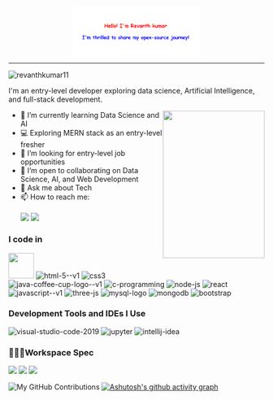 <p align="center"><a href="#"><img width="50%" alt="Hello, I'm Anurag. I do open source!" src="./assets/name.png" /></a></p>

---
<p align="left"> <img src="https://komarev.com/ghpvc/?username=revanth-kumar-ai-01&label=Profile%20views&color=0e75b6&style=flat" alt="revanthkumar11" /> </p>

I'm an entry-level developer exploring data science, Artificial Intelligence, and full-stack development.

<img align="right" width="200" height="290" src="https://i.gifer.com/origin/ed/ed2c8e819e41a601637f492c80317ad0_w200.gif">    
                                                
- 🌱 I’m currently learning Data Science and AI  
- 💻 Exploring MERN stack as an entry-level fresher  
- 👀 I’m looking for entry-level job opportunities  
- 🤝 I’m open to collaborating on Data Science, AI, and Web Development  
- 💬 Ask me about Tech
- 📫 How to reach me: <br /> <br/>[<img src="https://img.shields.io/badge/Gmail-D14836?style=for-the-badge&logo=gmail&logoColor=white" />](mailto:revanthj486@gmail.com)  [<img src="https://img.shields.io/badge/LinkedIn-0077B5?style=for-the-badge&logo=linkedin&logoColor=white" />](https://www.linkedin.com/in/revanth-kumar-r-30013027b/)

### I code in
<img height="50" width="50" src="https://img.icons8.com/color/48/000000/python.png" /> <img width="50" height="50" src="https://img.icons8.com/color/96/html-5--v1.png" alt="html-5--v1"/> <img width="50" height="50" src="https://img.icons8.com/plasticine/200/css3.png" alt="css3"/> <img width="50" height="50" src="https://img.icons8.com/color/96/java-coffee-cup-logo--v1.png" alt="java-coffee-cup-logo--v1"/> <img width="50" height="50" src="https://img.icons8.com/fluency/50/c-programming.png" alt="c-programming"/> <img width="50" height="50" src="https://img.icons8.com/fluency/50/node-js.png" alt="node-js"/> <img width="50" height="50" src="https://img.icons8.com/plasticine/200/react.png" alt="react"/> <img width="50" height="50" src="https://img.icons8.com/color/96/javascript--v1.png" alt="javascript--v1"/> <img width="64" height="64" src="https://img.icons8.com/nolan/64/three-js.png" alt="three-js"/> <img width="50" height="50" src="https://img.icons8.com/color/96/mysql-logo.png" alt="mysql-logo"/> <img width="50" height="50" src="https://img.icons8.com/color/96/mongodb.png" alt="mongodb"/> <img width="50" height="50" src="https://img.icons8.com/color/48/bootstrap.png" alt="bootstrap"/>

### Development Tools and IDEs I Use
<img width="50" height="50" src="https://img.icons8.com/fluency/50/visual-studio-code-2019.png" alt="visual-studio-code-2019"/> <img width="50" height="50" src="https://img.icons8.com/fluency/50/jupyter.png" alt="jupyter"/> <img width="50" height="50" src="https://img.icons8.com/color/48/intellij-idea.png" alt="intellij-idea"/>

### 🧑🏻‍💻Workspace Spec
<img height="30" src="https://img.shields.io/badge/HP-Gaming_Laptop-00A1DE?style=for-the-badge&logo=hp&logoColor=white"/>  <img height="30" src="https://img.shields.io/badge/NVIDIA-RTX_3050_6GB-76B900?style=for-the-badge&logo=nvidia&logoColor=white"/> <img height="30" src="https://img.shields.io/badge/Intel-i5_12th_Gen-0071C5?style=for-the-badge&logo=intel&logoColor=white"/>


![My GitHub Contributions](https://github-readme-stats.vercel.app/api?username=revanth-kumar-01-ai&theme=dark&show_icons=true&hide=issues,contribs)
[![Ashutosh's github activity graph](https://github-readme-activity-graph.vercel.app/graph?username=revanth-kumar-01-ai&bg_color=222222&color=ffd700&line=00ffff&point=ff6347&area=true&hide_border=true)](https://github.com/ashutosh00710/github-readme-activity-graph)


